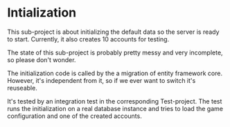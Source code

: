 ﻿# Intialization

This sub-project is about initializing the default data so the server is ready
to start. Currently, it also creates 10 accounts for testing.

The state of this sub-project is probably pretty messy and very incomplete, so
please don't wonder.

The initialization code is called by the a migration of entity framework core.
However, it's independent from it, so if we ever want to switch it's reuseable.

It's tested by an integration test in the corresponding Test-project. The test
runs the initialization on a real database instance and tries to load the game
configuration and one of the created accounts.
